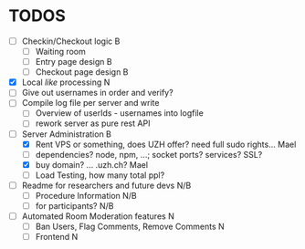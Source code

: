 # TODOS 
- [ ] Checkin/Checkout logic                            B
    - [ ] Waiting room
    - [ ] Entry page design                             B
    - [ ] Checkout page design                          B
- [x] Local _like_ processing                           N
- [ ] Give out usernames in order and verify?
- [ ] Compile log file per server and write
  - [ ] Overview of userIds - usernames into logfile
  - [ ] rework server as pure rest API
- [ ] Server Administration                             B
    - [x] Rent VPS or something, does UZH offer? need full sudo rights...   Mael
    - [ ] dependencies? node, npm, ...; socket ports? services? SSL?
    - [x] buy domain? ... .uzh.ch?                                          Mael
    - [ ] Load Testing, how many total ppl?
- [ ] Readme for researchers and future devs            N/B
    - [ ] Procedure Information                         N/B
    - [ ] for participants?                             N/B
- [ ] Automated Room Moderation features                N
    - [ ] Ban Users, Flag Comments, Remove Comments     N
    - [ ] Frontend                                      N